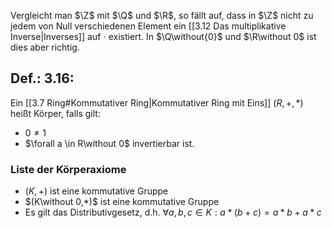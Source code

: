 Vergleicht man $\Z$ mit $\Q$ und $\R$, so fällt auf, dass in $\Z$ nicht zu jedem von Null verschiedenen Element ein [[3.12 Das multiplikative Inverse|Inverses]] auf $\cdot$ existiert.
In $\Q\without{0}$ und $\R\without 0$ ist dies aber richtig.

## Def.: 3.16:
Ein [[3.7 Ring#Kommutativer Ring|Kommutativer Ring mit Eins]] $(R,+,*)$ heißt Körper, falls gilt:
- $0 \neq 1$
- $\forall a \in R\without 0$ invertierbar ist.

### Liste der Körperaxiome
- $(K, +)$ ist eine kommutative Gruppe
- $(K\without 0,*)$ ist eine kommutative Gruppe
- Es gilt das Distributivgesetz, d.h.
$\forall a,b,c \in K: a * (b+c) = a* b + a * c$

